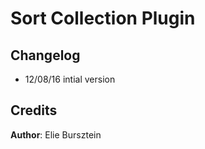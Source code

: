 # Sort Collection Plugin


## Changelog

- 12/08/16 intial version

## Credits

**Author**: Elie Bursztein

